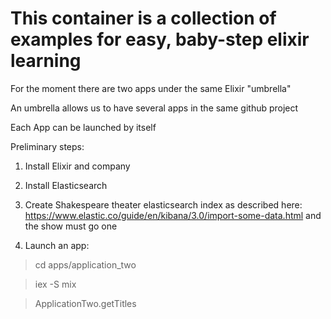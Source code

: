 # This container is a collection of examples for easy, baby-step elixir learning

For the moment there are two apps under the same Elixir "umbrella"

An umbrella allows us to have several apps in the same github project

Each App can be launched by itself

Preliminary steps:

1. Install Elixir and company

2. Install Elasticsearch

3. Create Shakespeare theater elasticsearch index as described here:
   https://www.elastic.co/guide/en/kibana/3.0/import-some-data.html
   and the show must go one

4. Launch an app:


> cd apps/application_two

> iex -S mix

> ApplicationTwo.getTitles

